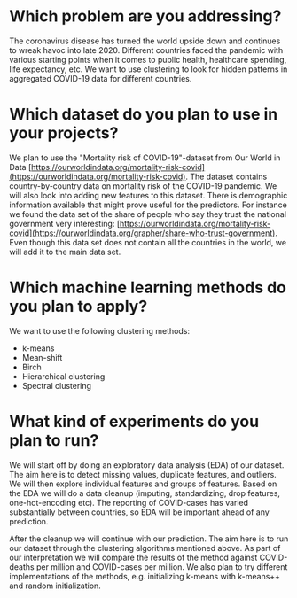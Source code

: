 # Which problem are you addressing?
The coronavirus disease has turned the world upside down and continues to wreak
havoc into late 2020. Different countries faced the pandemic with various starting
points when it comes to public health, healthcare spending, life expectancy, etc.
We want to use clustering to look for hidden patterns in aggregated COVID-19 data
for different countries.

# Which dataset do you plan to use in your projects?
We plan to use the "Mortality risk of COVID-19"-dataset from Our World in Data
[https://ourworldindata.org/mortality-risk-covid](https://ourworldindata.org/mortality-risk-covid). The dataset contains
country-by-country data on mortality risk of the COVID-19 pandemic.
We will also look into adding new features to this dataset. There is demographic
information available that might prove useful for the predictors. For instance we
found the data set of the share of people who say they trust the national government
very interesting: [https://ourworldindata.org/mortality-risk-covid](https://ourworldindata.org/grapher/share-who-trust-government).
Even though this data set does not contain all the countries in the world, we will add
it to the main data set.

# Which machine learning methods do you plan to apply?
We want to use the following clustering methods:

- k-means
- Mean-shift
- Birch
- Hierarchical clustering
- Spectral clustering

# What kind of experiments do you plan to run?
We will start off by doing an exploratory data analysis (EDA) of our dataset. The aim
here is to detect missing values, duplicate features, and outliers. We will then
explore individual features and groups of features. Based on the EDA we will do a
data cleanup (imputing, standardizing, drop features, one-hot-encoding etc). The
reporting of COVID-cases has varied substantially between countries, so EDA will be
important ahead of any prediction.

After the cleanup we will continue with our prediction. The aim here is to run our
dataset through the clustering algorithms mentioned above. As part of our
interpretation we will compare the results of the method against COVID-deaths per
million and COVID-cases per million. We also plan to try different implementations of
the methods, e.g. initializing k-means with k-means++ and random initialization.
